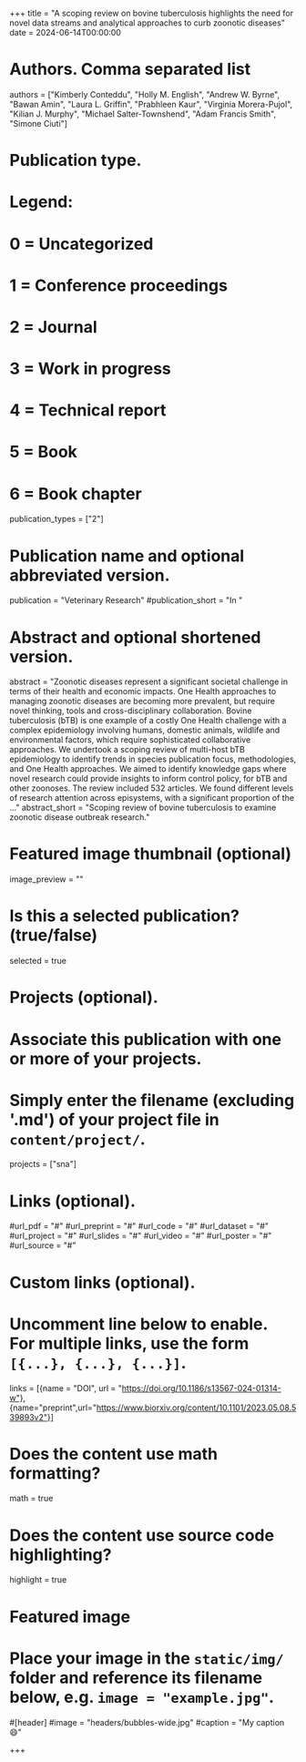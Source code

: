 +++
title = "A scoping review on bovine tuberculosis highlights the need for novel data streams and analytical approaches to curb zoonotic diseases"
date = 2024-06-14T00:00:00

# Authors. Comma separated list
authors = ["Kimberly Conteddu", "Holly M. English", "Andrew W. Byrne", "Bawan Amin", "Laura L. Griffin", "Prabhleen Kaur", "Virginia Morera-Pujol", "Kilian J. Murphy", "Michael Salter-Townshend", "Adam Francis Smith", "Simone Ciuti"]

# Publication type.
# Legend:
# 0 = Uncategorized
# 1 = Conference proceedings
# 2 = Journal
# 3 = Work in progress
# 4 = Technical report
# 5 = Book
# 6 = Book chapter
publication_types = ["2"]

# Publication name and optional abbreviated version.
publication = "Veterinary Research"
#publication_short = "In "

# Abstract and optional shortened version.
abstract = "Zoonotic diseases represent a significant societal challenge in terms of their health and economic impacts. One Health approaches to managing zoonotic diseases are becoming more prevalent, but require novel thinking, tools and cross-disciplinary collaboration. Bovine tuberculosis (bTB) is one example of a costly One Health challenge with a complex epidemiology involving humans, domestic animals, wildlife and environmental factors, which require sophisticated collaborative approaches. We undertook a scoping review of multi-host bTB epidemiology to identify trends in species publication focus, methodologies, and One Health approaches. We aimed to identify knowledge gaps where novel research could provide insights to inform control policy, for bTB and other zoonoses. The review included 532 articles. We found different levels of research attention across episystems, with a significant proportion of the ..."
abstract_short = "Scoping review of bovine tuberculosis to examine zoonotic disease outbreak research."

# Featured image thumbnail (optional)
image_preview = ""

# Is this a selected publication? (true/false)
selected = true 

# Projects (optional).
#   Associate this publication with one or more of your projects.
#   Simply enter the filename (excluding '.md') of your project file in `content/project/`.
projects = ["sna"]

# Links (optional).
#url_pdf = "#"
#url_preprint = "#"
#url_code = "#"
#url_dataset = "#"
#url_project = "#"
#url_slides = "#"
#url_video = "#"
#url_poster = "#"
#url_source = "#"

# Custom links (optional).
#   Uncomment line below to enable. For multiple links, use the form `[{...}, {...}, {...}]`.
links = [{name = "DOI", url = "https://doi.org/10.1186/s13567-024-01314-w"},
{name="preprint",url="https://www.biorxiv.org/content/10.1101/2023.05.08.539893v2"}]

# Does the content use math formatting?
math = true

# Does the content use source code highlighting?
highlight = true

# Featured image
# Place your image in the `static/img/` folder and reference its filename below, e.g. `image = "example.jpg"`.
#[header]
#image = "headers/bubbles-wide.jpg"
#caption = "My caption :smile:"

+++

